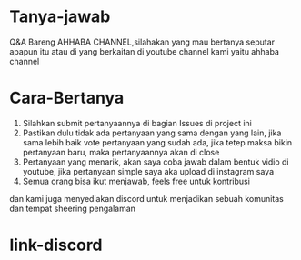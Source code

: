 # Tanya-jawab 
Q&A Bareng AHHABA CHANNEL,silahakan yang mau bertanya seputar apapun itu atau di yang berkaitan di youtube channel kami yaitu ahhaba channel

# Cara-Bertanya 
1. Silahkan submit pertanyaannya di bagian Issues di project ini
2. Pastikan dulu tidak ada pertanyaan yang sama dengan yang lain, jika sama lebih baik vote pertanyaan yang sudah ada, jika tetep maksa bikin pertanyaan baru, maka pertanyaannya akan di close
3. Pertanyaan yang menarik, akan saya coba jawab dalam bentuk vidio di youtube, jika pertanyaan simple saya aka upload di instagram saya 
4. Semua orang bisa ikut menjawab, feels free untuk kontribusi

dan kami juga menyediakan discord untuk menjadikan sebuah komunitas dan tempat sheering pengalaman 
# link-discord
